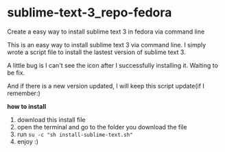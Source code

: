 # sublime-text-3_repo-fedora
Create a easy way to install sublime text 3 in fedora via command line

This is an easy way to install sublime text 3 via command line. I simply wrote a script file to install the lastest version of sublime text 3.

A little bug is I can't see the icon after I successfully installing it. Waiting to be fix.

And if there is a new version updated, I will keep this script update(if I remember:)

**how to install**

1. download this install file
2. open the terminal and go to the folder you download the file
3. run `su -c "sh install-sublime-text.sh"`
4. enjoy :)
